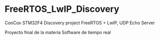 # FreeRTOS_LwIP_Discovery
CooCox STM32F4 Discovery project FreeRTOS + LwIP, UDP Echo Server

Proyecto final de la materia Software de tiempo real
